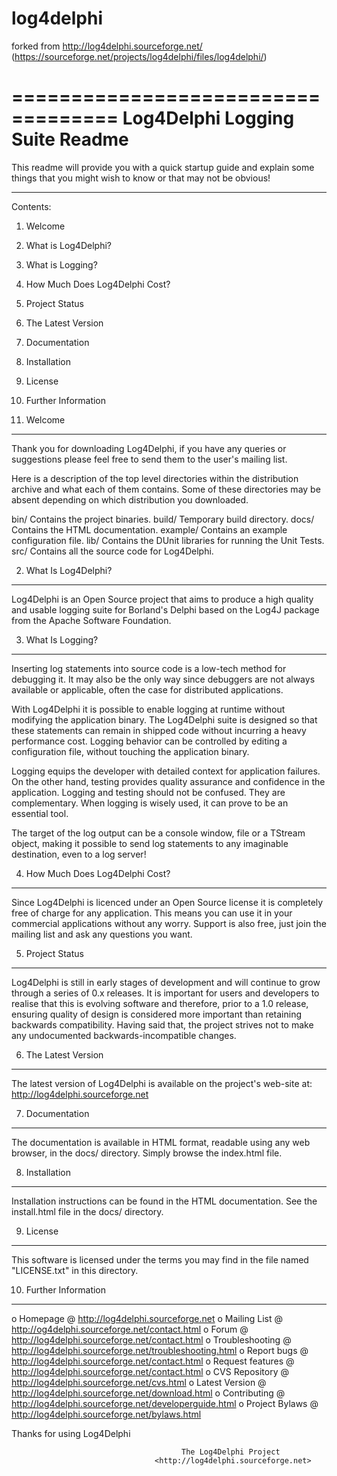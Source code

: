 # log4delphi
forked from http://log4delphi.sourceforge.net/ (https://sourceforge.net/projects/log4delphi/files/log4delphi/)

===================================
**Log4Delphi Logging Suite Readme**  
===================================

This readme will provide you with a quick startup guide and explain some
things that you might wish to know or that may not be obvious!

-----------------------------------

Contents:
 1. Welcome
 2. What is Log4Delphi?
 3. What is Logging?
 4. How Much Does Log4Delphi Cost?
 5. Project Status
 6. The Latest Version
 7. Documentation
 8. Installation
 9. License
10. Further Information
 

1. Welcome
-----------------------------------

Thank you for downloading Log4Delphi, if you have any queries or suggestions
please feel free to send them to the user's mailing list.

Here is a description of the top level directories within the distribution
archive and what each of them contains. Some of these directories may be 
absent depending on which distribution you downloaded.

bin/        Contains the project binaries.
build/      Temporary build directory.
docs/       Contains the HTML documentation.
example/    Contains an example configuration file.
lib/        Contains the DUnit libraries for running the Unit Tests.
src/        Contains all the source code for Log4Delphi.


2. What Is Log4Delphi?
-----------------------------------

Log4Delphi is an Open Source project that aims to produce a high quality 
and usable logging suite for Borland's Delphi based on the Log4J package 
from the Apache Software Foundation.


3. What Is Logging?
-----------------------------------

Inserting log statements into source code is a low-tech method for debugging 
it. It may also be the only way since debuggers are not always available or 
applicable, often the case for distributed applications.

With Log4Delphi it is possible to enable logging at runtime without modifying 
the application binary. The Log4Delphi suite is designed so that these 
statements can remain in shipped code without incurring a heavy performance 
cost. Logging behavior can be controlled by editing a configuration file, 
without touching the application binary.

Logging equips the developer with detailed context for application failures. 
On the other hand, testing provides quality assurance and confidence in the 
application. Logging and testing should not be confused. They are 
complementary. When logging is wisely used, it can prove to be an essential 
tool.

The target of the log output can be a console window, file or a TStream 
object, making it possible to send log statements to any imaginable 
destination, even to a log server!


4. How Much Does Log4Delphi Cost?
-----------------------------------

Since Log4Delphi is licenced under an Open Source license it is completely 
free of charge for any application. This means you can use it in your 
commercial applications without any worry. Support is also free, just join 
the mailing list and ask any questions you want.


5. Project Status
-----------------------------------

Log4Delphi is still in early stages of development and will continue to grow 
through a series of 0.x releases. It is important for users and developers to 
realise that this is evolving software and therefore, prior to a 1.0 release, 
ensuring quality of design is considered more important than retaining 
backwards compatibility. Having said that, the project strives not to make any 
undocumented backwards-incompatible changes.


6. The Latest Version
-----------------------------------

The latest version of Log4Delphi is available on the project's web-site
at: http://log4delphi.sourceforge.net


7. Documentation
-----------------------------------

The documentation is available in HTML format, readable using any web browser,
in the docs/ directory. Simply browse the index.html file.


8. Installation
-----------------------------------

Installation instructions can be found in the HTML documentation. See the
install.html file in the docs/ directory.


9. License
-----------------------------------

This software is licensed under the terms you may find in the file 
named "LICENSE.txt" in this directory.


10. Further Information
-----------------------------------

   o Homepage                @ http://log4delphi.sourceforge.net
   o Mailing List            @ http://og4delphi.sourceforge.net/contact.html
   o Forum                   @ http://log4delphi.sourceforge.net/contact.html
   o Troubleshooting         @ http://log4delphi.sourceforge.net/troubleshooting.html
   o Report bugs             @ http://log4delphi.sourceforge.net/contact.html
   o Request features        @ http://log4delphi.sourceforge.net/contact.html
   o CVS Repository          @ http://log4delphi.sourceforge.net/cvs.html
   o Latest Version          @ http://log4delphi.sourceforge.net/download.html
   o Contributing            @ http://log4delphi.sourceforge.net/developerguide.html
   o Project Bylaws          @ http://log4delphi.sourceforge.net/bylaws.html


Thanks for using Log4Delphi

                                          The Log4Delphi Project
                                    <http://log4delphi.sourceforge.net>